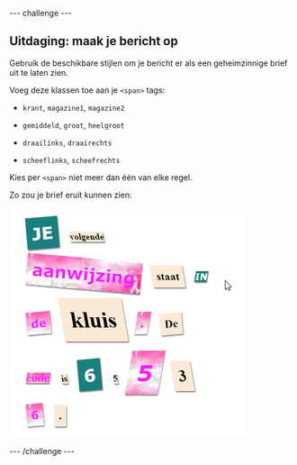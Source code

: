 \--- challenge \---

## Uitdaging: maak je bericht op

Gebruik de beschikbare stijlen om je bericht er als een geheimzinnige brief uit te laten zien.

Voeg deze klassen toe aan je `<span>` tags:

+ `krant`, `magazine1`, `magazine2`

+ `gemiddeld`, `groot`, `heelgroot`

+ `draailinks`, `draairechts`

+ `scheeflinks`, `scheefrechts`

Kies per `<span>` niet meer dan één van elke regel.

Zo zou je brief eruit kunnen zien:

![screenshot](images/letter-challenge1.png)

\--- /challenge \---